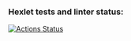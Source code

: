 ### Hexlet tests and linter status:
[![Actions Status](https://github.com/sabsul9/php-project-45/workflows/hexlet-check/badge.svg)](https://github.com/sabsul9/php-project-45/actions)